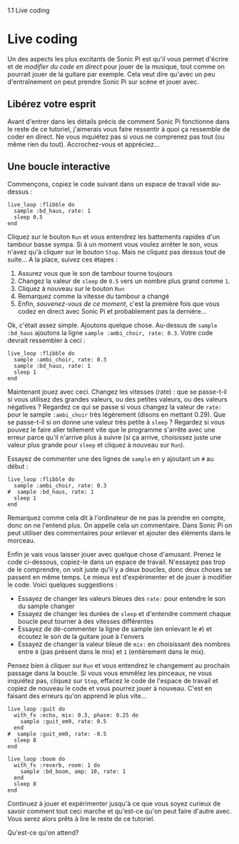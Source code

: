 1.1 Live coding

# Live coding

Un des aspects les plus excitants de Sonic Pi est qu'il vous permet
d'écrire et de *modifier du code en direct* pour jouer de la musique,
tout comme on pourrait jouer de la guitare par exemple. Cela veut dire
qu'avec un peu d'entraînement on peut prendre Sonic Pi sur scène et
jouer avec.

## Libérez votre esprit

Avant d'entrer dans les détails précis de comment Sonic Pi fonctionne
dans le reste de ce tutoriel, j'aimerais vous faire ressentir à quoi ça
ressemble de coder en direct. Ne vous inquiétez pas si vous ne
comprenez pas tout (ou même rien du tout). Accrochez-vous et
appréciez...

## Une boucle interactive

Commençons, copiez le code suivant dans un espace de travail vide
au-dessus :

```
live_loop :flibble do
  sample :bd_haus, rate: 1
  sleep 0.5
end
```

Cliquez sur le bouton `Run` et vous entendrez les battements rapides
d'un tambour basse sympa. Si à un moment vous voulez arrêter le son,
vous n'avez qu'à cliquer sur le bouton `Stop`. Mais ne cliquez pas
dessus tout de suite... A la place, suivez ces étapes :

1. Assurez vous que le son de tambour tourne toujours
2. Changez la valeur de `sleep` de `0.5` vers un nombre plus grand
   comme `1`.
3. Cliquez à nouveau sur le bouton `Run`
4. Remarquez comme la vitesse du tambour a changé
5. Enfin, *souvenez-vous de ce moment*, c'est la première fois que
   vous codez en direct avec Sonic Pi et probablement pas la dernière...

Ok, c'était assez simple. Ajoutons quelque chose. Au-dessus de
`sample :bd_haus` ajoutons la ligne `sample :ambi_choir, rate: 0.3`.
Votre code devrait ressembler à ceci :

```
live_loop :flibble do
  sample :ambi_choir, rate: 0.3
  sample :bd_haus, rate: 1
  sleep 1
end
```

Maintenant jouez avec ceci. Changez les vitesses (rate) : que se
passe-t-il si vous utilisez des grandes valeurs, ou des petites
valeurs, ou des valeurs négatives ? Regardez ce qui se passe si vous
changez la valeur de `rate:` pour le sample `:ambi_choir` très
légèrement (disons en mettant 0.29). Que se passe-t-il si on donne une
valeur très petite à `sleep` ? Regardez si vous pouvez le faire aller
tellement vite que le programme s'arrête avec une erreur parce qu'il
n'arrive plus à suivre (si ça arrive, choisissez juste une valeur plus
grande pour `sleep` et cliquez à nouveau sur `Run`).

Essayez de commenter une des lignes de `sample` en y ajoutant un `#`
au début :

```
live_loop :flibble do
  sample :ambi_choir, rate: 0.3
#  sample :bd_haus, rate: 1
  sleep 1
end

```

Remarquez comme cela dit à l'ordinateur de ne pas la prendre en
compte, donc on ne l'entend plus. On appelle cela un commentaire. Dans
Sonic Pi on peut utiliser des commentaires pour enlever et ajouter des
éléments dans le morceau.

Enfin je vais vous laisser jouer avec quelque chose d'amusant. Prenez
le code ci-dessous, copiez-le dans un espace de travail. N'essayez pas
trop de le comprendre, on voit juste qu'il y a deux boucles, donc deux
choses se passent en même temps. Le mieux est d'expérimenter et de
jouer à modifier le code. Voici quelques suggestions :

* Essayez de changer les valeurs bleues des `rate:` pour entendre le
  son du sample changer
* Essayez de changer les durées de `sleep` et d'entendre comment
  chaque boucle peut tourner à des vitesses différentes
* Essayez de dé-commenter la ligne de sample (en enlevant le `#`) et
  écoutez le son de la guitare joué à l'envers
* Essayez de changer la valeur bleue de `mix:` en choisissant des
  nombres entre `0` (pas présent dans le mix) et `1` (entièrement dans
  le mix).

Pensez bien à cliquer sur `Run` et vous entendrez le changement au
prochain passage dans la boucle. Si vous vous emmêlez les pinceaux, ne
vous inquiétez pas, cliquez sur `Stop`, effacez le code de l'espace de
travail et copiez de nouveau le code et vous pourrez jouer à nouveau.
C'est en faisant des erreurs qu'on apprend le plus vite...

```
live_loop :guit do
  with_fx :echo, mix: 0.3, phase: 0.25 do
    sample :guit_em9, rate: 0.5
  end
#  sample :guit_em9, rate: -0.5
  sleep 8
end

live_loop :boom do
  with_fx :reverb, room: 1 do
    sample :bd_boom, amp: 10, rate: 1
  end
  sleep 8
end
```

Continuez à jouer et expérimenter jusqu'à ce que vous soyez curieux de
savoir comment tout ceci marche et qu'est-ce qu'on peut faire d'autre
avec. Vous serez alors prêts à lire le reste de ce tutoriel.

Qu'est-ce qu'on attend?
